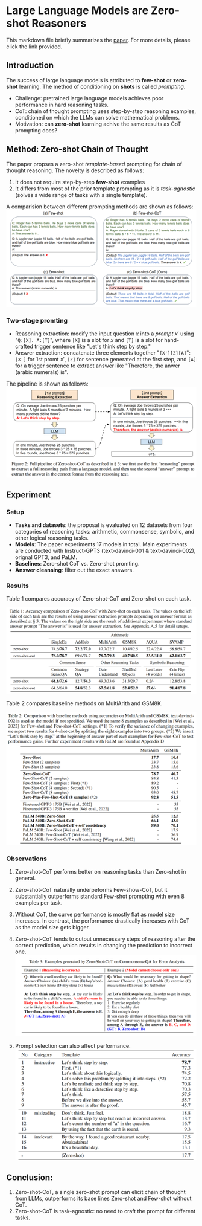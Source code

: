 # Large Language Models are Zero-shot Reasoners
This markdown file briefly summarizes the [paper](https://arxiv.org/pdf/2205.11916.pdf). For more details, please click the link provided.

## Introduction
The success of large language models is attributed to **few-shot** or **zero-shot** learning. The method of conditioning on **shots** is called *prompting*. 
- Challenge: pretrained large language models achieves poor performance in hard reasoning tasks.
- CoT: chain of thought prompting uses step-by-step reasoning examples, conditioned on which the LLMs can solve mathematical problems. 
- Motivation: can **zero-shot** learning achive the same results as CoT prompting does?

## Method: Zero-shot Chain of Thought
The paper propses a zero-shot *template-based* prompting for chain of thought reasoning. The novelty is described as follows:
1. It does not require step-by-step **few-shot** examples
2. It differs from most of the prior template prompting as it is *task-agnostic* (solves a wide range of tasks with a single template).

A comparision between different prompting methods are shown as follows:
![image](img/zero-shot%20reaoners/few-shot%20cot%20gpt3.png)


### Two-stage promting
- Reasoning extraction: modify the input question $x$ into a *prompt* $x'$ using "```Q:[X]. A:[T]```", where ```[X]``` is a slot for $x$ and ```[T]``` is a slot for hand-crafted trigger sentence like "Let's think step by step."
- Answer extraction: concatenate three elements together "```[X'][Z][A]```": ```[X']``` for 1st promt $x'$, ```[Z]``` for sentence generated at the first step, and ```[A]``` for a trigger sentence to extract answer like "Therefore, the anwer (arabic numerals) is".

The pipeline is shown as follows:
![pipeline](img/zero-shot%20reaoners/few-shot%20cot%20pipeline.png)

## Experiment
### Setup

- **Tasks and datasets**: the proposal is evaluated on 12 datasets from four categories of reasoning tasks: arithmetic, commonsense, symbolic, and other logical reasoning tasks.
- **Models**: The paper experiments 17 models in total. Main experiments are conducted with Instruct-GPT3 (text-davinci-001 & text-davinci-002), orignal GPT3, and PaLM.
- **Baselines**: Zero-shot CoT vs. Zero-shot promting.
- **Answer cleansing**: filter out the exact answers.

### Results
Table 1 compares accuracy of Zero-shot-CoT and Zero-shot on each task.

![table1](img/zero-shot%20reaoners/table1.png)

Table 2 compares baseline methods on MultiArith and GSM8K.

![table1](img/zero-shot%20reaoners/table2.png)

### Observations
1. Zero-shot-CoT performs better on reasoning tasks than Zero-shot in general.
2. Zero-shot-CoT naturally underpeforms Few-show-CoT, but it substantially outperforms standard Few-shot prompting with even 8 examples per task.
3. Without CoT, the curve performance is mostly flat as model size increases. In contrast, the performance drastically increases with CoT as the model size gets bigger.
4. Zero-shot-CoT tends to output unnecessary steps of reasoning after the correct prediction, which results in changing the prediction to incorrect one.
![img](img/zero-shot%20reaoners/error_analysis.png)

5. Prompt selection can also affect performance.
![img](img/zero-shot%20reaoners/prompt_selection.png)

## Conclusion:
1. Zero-shot-CoT, a single zero-shot prompt can elicit chain of thought from LLMs, outperforms its base lines Zero-shot and Few-shot without CoT.
2. Zero-shot-CoT is task-agnostic: no need to craft the prompt for different tasks.